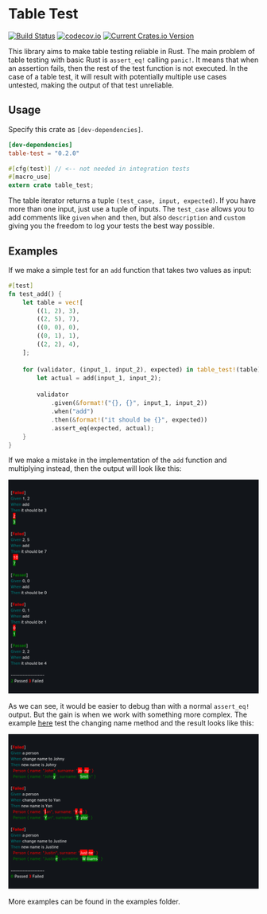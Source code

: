 # Table Test
[![Build Status](https://travis-ci.org/nathanielsimard/table-test.svg?branch=master)](https://travis-ci.org/nathanielsimard/table-test)
[![codecov.io](https://codecov.io/gh/nathanielsimard/table-test/coverage.svg?branch=master)](https://codecov.io/gh/nathanielsimard/table-test)
[![Current Crates.io Version](https://img.shields.io/crates/v/table-test.svg)](https://crates.io/crates/table-test)

This library aims to make table testing reliable in Rust. 
The main problem of table testing with basic Rust is `assert_eq!` calling `panic!`.
It means that when an assertion fails, then the rest of the test function is not executed.
In the case of a table test, it will result with potentially multiple use cases untested, making the output of that test unreliable.

## Usage

Specify this crate as `[dev-dependencies]`.

```toml
[dev-dependencies]
table-test = "0.2.0"
```

```rust
#[cfg(test)] // <-- not needed in integration tests
#[macro_use]
extern crate table_test;
```

The table iterator returns a tuple `(test_case, input, expected)`.
If you have more than one input, just use a tuple of inputs.
The `test_case` allows you to add comments like `given` `when` and `then`, but also `description` and `custom` giving you the freedom to log your tests the best way possible.

## Examples

If we make a simple test for an `add` function that takes two values as input:

```rust
#[test]
fn test_add() {
    let table = vec![
        ((1, 2), 3),
        ((2, 5), 7),
        ((0, 0), 0),
        ((0, 1), 1),
        ((2, 2), 4),
    ];

    for (validator, (input_1, input_2), expected) in table_test!(table) {
        let actual = add(input_1, input_2);

        validator
            .given(&format!("{}, {}", input_1, input_2))
            .when("add")
            .then(&format!("it should be {}", expected))
            .assert_eq(expected, actual);
    }
}
```
If we make a mistake in the implementation of the `add` function and multiplying instead, then the output will look like this:

![multiple inputs](examples_outputs/multiple_inputs.png)

As we can see, it would be easier to debug than with a normal `assert_eq!` output.
But the gain is when we work with something more complex.
The example [here](examples/mutable_struct.rs) test the changing name method and the result looks like this:

![mutable struct](examples_outputs/mutable_struct.png)

More examples can be found in the examples folder.